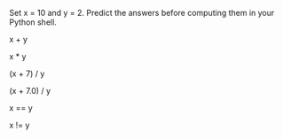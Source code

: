 Set x = 10 and y = 2.
Predict the answers before computing them in your Python shell.

x + y

x * y

(x + 7) / y

(x + 7.0) / y

x == y

x != y
